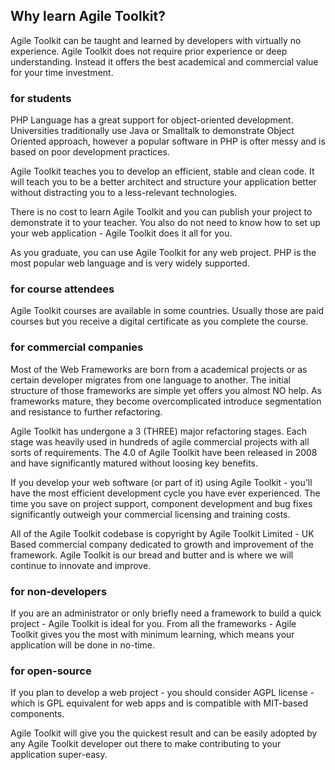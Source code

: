 
## Why learn Agile Toolkit?

Agile Toolkit can be taught and learned by developers with virtually no experience. Agile Toolkit does not require prior experience or deep understanding. Instead it offers the best academical and commercial value for your time investment.


### for students

PHP Language has a great support for object-oriented development. Universities traditionally use Java or Smalltalk to demonstrate Object Oriented approach, however a popular software in PHP is ofter messy and is based on poor development practices.

Agile Toolkit teaches you to develop an efficient, stable and clean code. It will teach you to be a better architect and structure your application better without distracting you to a less-relevant technologies.

There is no cost to learn Agile Toolkit and you can publish your project to demonstrate it to your teacher. You also do not need to know how to set up your web application - Agile Toolkit does it all for you.

As you graduate, you can use Agile Toolkit for any web project. PHP is the most popular web language and is very widely supported.

### for course attendees

Agile Toolkit courses are available in some countries. Usually those are paid courses but you receive a digital certificate as you complete the course.

### for commercial companies

Most of the Web Frameworks are born from a academical projects or as certain developer migrates from one language to another. The initial structure of those frameworks are simple yet offers you almost NO help. As frameworks mature, they become overcomplicated introduce segmentation and resistance to further refactoring.

Agile Toolkit has undergone a 3 (THREE) major refactoring stages. Each stage was heavily used in hundreds of agile commercial projects with all sorts of requirements. The 4.0 of Agile Toolkit have been released in 2008 and have significantly matured without loosing key benefits.

If you develop your web software (or part of it) using Agile Toolkit - you'll have the most efficient development cycle you have ever experienced. The time you save on project support, component development and bug fixes significantly outweigh your commercial licensing and training costs.

All of the Agile Toolkit codebase is copyright by Agile Toolkit Limited - UK Based commercial company dedicated to growth and improvement of the framework. Agile Toolkit is our bread and butter and is where we will continue to innovate and improve.

### for non-developers

If you are an administrator or only briefly need a framework to build a quick project - Agile Toolkit is ideal for you. From all the frameworks - Agile Toolkit gives you the most with minimum learning, which means your application will be done in no-time.

### for open-source

If you plan to develop a web project - you should consider AGPL license - which is GPL equivalent for web apps and is compatible with MIT-based components.

Agile Toolkit will give you the quickest result and can be easily adopted by any Agile Toolkit developer out there to make contributing to your application super-easy.

